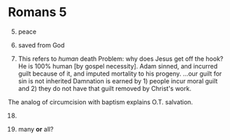 # Romans 5


5)  peace
6)  saved from God


12) This refers to _human_ death
Problem: why does Jesus get off the hook?  He is 100% human [by gospel necessity].
Adam sinned, and incurred guilt because of it, and imputed mortality to his progeny.
...our guilt for sin is not inherited
Damnation is earned by 1) people incur moral guilt and 2) they do not have that guilt removed by Christ's work.

The analog of circumcision with baptism explains O.T. salvation.


18) 

19) many **or** all?
